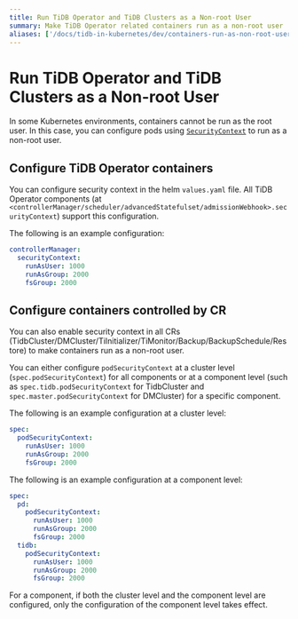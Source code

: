 ```yaml
---
title: Run TiDB Operator and TiDB Clusters as a Non-root User
summary: Make TiDB Operator related containers run as a non-root user
aliases: ['/docs/tidb-in-kubernetes/dev/containers-run-as-non-root-user/']
---
```


# Run TiDB Operator and TiDB Clusters as a Non-root User

In some Kubernetes environments, containers cannot be run as the root user. In this case, you can configure pods using [`SecurityContext`](https://kubernetes.io/docs/tasks/configure-pod-container/security-context/#set-the-security-context-for-a-pod) to run as a non-root user.

## Configure TiDB Operator containers

You can configure security context in the helm `values.yaml` file. All TiDB Operator components (at `<controllerManager/scheduler/advancedStatefulset/admissionWebhook>.securityContext`) support this configuration.

The following is an example configuration:

```yaml
controllerManager:
  securityContext:
    runAsUser: 1000
    runAsGroup: 2000
    fsGroup: 2000
```

## Configure containers controlled by CR

You can also enable security context in all CRs (TidbCluster/DMCluster/TiInitializer/TiMonitor/Backup/BackupSchedule/Restore) to make containers run as a non-root user.

You can either configure `podSecurityContext` at a cluster level (`spec.podSecurityContext`) for all components or at a component level (such as `spec.tidb.podSecurityContext` for TidbCluster and `spec.master.podSecurityContext` for DMCluster) for a specific component.

The following is an example configuration at a cluster level:

```yaml
spec:
  podSecurityContext:
    runAsUser: 1000
    runAsGroup: 2000
    fsGroup: 2000
```

The following is an example configuration at a component level:

```yaml
spec:
  pd:
    podSecurityContext:
      runAsUser: 1000
      runAsGroup: 2000
      fsGroup: 2000
  tidb:
    podSecurityContext:
      runAsUser: 1000
      runAsGroup: 2000
      fsGroup: 2000
```

For a component, if both the cluster level and the component level are configured, only the configuration of the component level takes effect.
